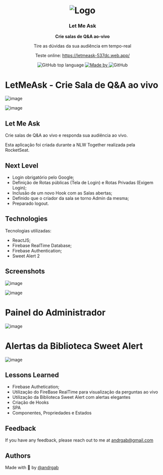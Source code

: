 <h1 align="center">
  <img alt="Logo" src="https://user-images.githubusercontent.com/57791712/124403491-1addf800-dd0d-11eb-825a-6081f5b8cdde.png">
</h1>

<h3 align="center">
Let Me Ask</h3>

<p align="center"><strong>Crie salas de Q&amp;A ao-vivo</strong></p>

<p align="center">Tire as dúvidas da sua audiência em tempo-real</p>

<p align="center">Teste online: <a href="https://letmeask-537dc.web.app/">https://letmeask-537dc.web.app/</a></p>

<p align="center">
  <img alt="GitHub top language" src="https://img.shields.io/github/languages/top/Andrgab/LetMeAsk?color=835afd&logo=react">

  <a href="https://www.linkedin.com/in/andrgab/" target="_blank" rel="noopener noreferrer">
    <img alt="Made by" src="https://img.shields.io/badge/made%20by-Andre%20Gabriel-835afd?logo=linkedin">
  </a>

  <img alt="GitHub" src="https://img.shields.io/github/license/Andrgab/LetMeAsk?color=835afd">
</p>

# LetMeAsk - Crie Sala de Q&A ao vivo

![image](https://user-images.githubusercontent.com/57791712/124404110-d30ca000-dd0f-11eb-88a9-9db427ea214e.png)

![image](https://user-images.githubusercontent.com/57791712/124404129-f20b3200-dd0f-11eb-9a5c-bfa4243b85d7.png)

## Let Me Ask

Crie salas de Q&A ao vivo e responda sua audiência ao vivo.

Esta aplicação foi criada durante a NLW Together realizada pela RocketSeat.

## Next Level

- Login obrigatório pelo Google;
- Definição de Rotas públicas (Tela de Login) e Rotas Privadas (Exigem Login);
- Inclusão de um novo Hook com as Salas abertas;
- Definido que o criador da sala se torno Admin da mesma;
- Preparado logout.

## Technologies

Tecnologias utilizadas:

- ReactJS;
- Firebase RealTime Database;
- Firebase Authentication;
- Sweet Alert 2

## Screenshots

![image](https://user-images.githubusercontent.com/57791712/124404164-2252d080-dd10-11eb-8b67-e17aab526799.png)

![image](https://user-images.githubusercontent.com/57791712/124404265-9beabe80-dd10-11eb-98d6-d6b5ddbfc68c.png)

# Painel do Administrador

![image](https://user-images.githubusercontent.com/57791712/124404293-bde44100-dd10-11eb-887a-a4a261826cf7.png)

# Alertas da Biblioteca Sweet Alert

![image](https://user-images.githubusercontent.com/57791712/124404362-fc79fb80-dd10-11eb-9950-22b359ca2856.png)

## Lessons Learned

- Firebase Authetication;
- Utilização do FireBase RealTime para visualização da perguntas ao vivo
- Utilização da Biblioteca Sweet Alert com alertas elegantes
- Criação de Hooks
- SPA
- Componentes, Propriedades e Estados

## Feedback

If you have any feedback, please reach out to me at andrgab@gmail.com

## Authors

Made with :purple_heart: by [@andrgab](https://www.github.com/andrgab)
